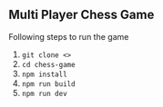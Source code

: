 ## Multi Player Chess Game
Following steps to run the game
1. `git clone <>`
2. `cd chess-game`
3. `npm install`
4. `npm run build`
5. `npm run dev`
